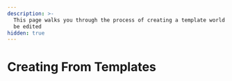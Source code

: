 ```yaml
---
description: >-
  This page walks you through the process of creating a template world which can
  be edited
hidden: true
---
```


# Creating From Templates

